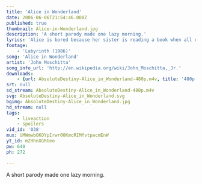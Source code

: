 ```yaml
---
title: 'Alice in Wonderland'
date: 2006-06-06T21:54:46.000Z
published: true
thumbnail: Alice-in-Wonderland.jpg
description: 'A short parody made one lazy morning.'
lyrics: 'Alice is bored because her sister is reading a book when all of a sudden a white rabbit wearing a vest runs by mumbling something about being late. Not being able to mind her own business, Alice follows the rabbit down into a hole and falls down and down, landing with a thud. Alice finds a bottle that says DRINK ME and she drinks it and gets <em>very very small</em>. She finds a cake that says EAT ME so she eats it and gets <em>very very tall</em>. "Curiouser and curiouser," cries Alice which isn''t very good English but it gets the point across. Then Alice starts to shrink again and she falls into a pool of her own tears along with a Mouse, a Duck, a Dodo a a Lory and an Eaglet! After another gruelling round of DRINK ME / EAT ME Alice runs into the woods were she meets a blue caterpillar sitting on a mushroom, puffing on a hookah! "Alice baby, what''s happening? Mellow out this is Wonderland!" So Alice chomps on some mushrooms and the Duches sneezes because there''s too much pepper in the soup. The Cheshire Cat keep smiling and the world''s ugliest baby turns into a squirming pig. Then it''s time for tea! The Mad Hatter, the March Hare and the Sleepy Dormouse talk in stupid riddles so Alice finds more stimulating conversation in a garden of talking flowers. Next the Queen of Hearts plays crochet with flamingo mallets and hedgehog balls and <strong>then</strong> Alice takes the stand in the Trial of the Missing Tarts. Alice''s testimony so angers the Queen that she shouts "Off with her head!" which is Alice''s cue to wake up and face the facts: it was all just a dream and a good thing too because Alice knew nothing of tarts and even less of torts.'
footage:
    - 'Labyrinth (1986)'
song: 'Alice in Wonderland'
artist: 'John Moschitta'
song_info_url: 'http://en.wikipedia.org/wiki/John_Moschitta,_Jr.'
downloads:
    - {url: AbsoluteDestiny-Alice_in_Wonderland-480p.m4v, title: '480p mp4', width: 640, height: 272, mimetype: video/mp4}
srt: null
sd_stream: AbsoluteDestiny-Alice_in_Wonderland-480p.m4v
svg: AbsoluteDestiny-Alice_in_Wonderland.svg
bgimg: AbsoluteDestiny-Alice_in_Wonderland.jpg
hd_stream: null
tags:
    - liveaction
    - spoilers
vid_id: '038'
mux: UMWmwbOKOYpIrwr00KmcRIMfvtpacmEnW
yt_id: mZHhnXGRGeo
pw: 640
ph: 272

---
```

A short parody made one lazy morning.